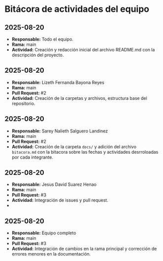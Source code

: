 # Bitácora de actividades del equipo

## 2025-08-20
- **Responsable:** Todo el equipo. 
- **Rama:** main  
- **Actividad:** Creación y redacción inicial del archivo README.md con la descripción del proyecto.

## 2025-08-20
- **Responsable:** Lizeth Fernanda Bayona Reyes   
- **Rama:** main 
- **Pull Request:** #2  
- **Actividad:** Creación de la carpetas y archivos, estructura base del repositorio.
  
## 2025-08-20
- **Responsable:** Sarey Nalieth Salguero Landinez   
- **Rama:** main  
- **Pull Request:** #2  
- **Actividad:** Creación de la carpeta `docs/` y adición del archivo `bitacora.md` con la bitacora sobre las fechas y actividades desrroloadas por cada integrante.
  
## 2025-08-20
- **Responsable:** Jesus David Suarez Henao  
- **Rama:** main  
- **Pull Request:** #3  
- **Actividad:** Integración de issues y pull request.
- 
## 2025-08-20
- **Responsable:** Equipo completo  
- **Rama:** main  
- **Pull Request:** #3  
- **Actividad:** Integración de cambios en la rama principal y corrección de errores menores en la documentación.

